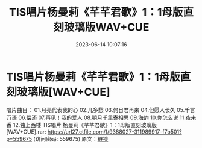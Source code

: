 ﻿---
title: TIS唱片杨曼莉《芊芊君歌》1：1母版直刻玻璃版WAV+CUE
date: 2023-06-14 10:07:16
categories: WAV车载音乐、镜像
tags: 华语中文
---
# TIS唱片杨曼莉《芊芊君歌》1：1母版直刻玻璃版[WAV+CUE]

唱片曲目：
01.月亮代表我的心
02.几多愁
03.何日君再来
04.但愿人长久
05.千言万语
06.偿还
07.再见！我的爱人
08.明月千里寄相思
09.海韵
10.你怎么说
11.夜来香
12.独上西楼
TIS唱片 杨曼莉《芊芊君歌》1：1母版直刻玻璃版[WAV+CUE].rar: https://url27.ctfile.com/f/9388027-311989917-f7b501?p=559675
(访问密码: 559675)
原文：[链接](https://blog.sina.com.cn/s/blog_1647c7e76010312c1.html)